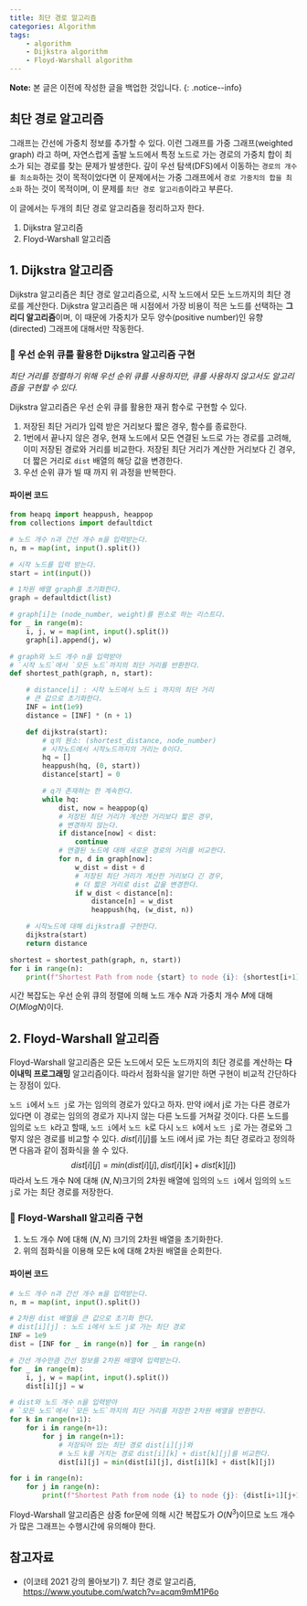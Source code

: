 ```yaml
---
title: 최단 경로 알고리즘
categories: Algorithm
tags:
    - algorithm
    - Dijkstra algorithm
    - Floyd-Warshall algorithm
---
```


**Note:** 본 글은 이전에 작성한 글을 백업한 것입니다.
{: .notice--info}

## 최단 경로 알고리즘

그래프는 간선에 가중치 정보를 추가할 수 있다. 이런 그래프를 가중 그래프(weighted graph) 라고 하며, 자연스럽게 출발 노드에서 특정 노드로 가는 경로의 가중치 합이 최소가 되는 경로를 찾는 문제가 발생한다. 깊이 우선 탐색(DFS)에서 이동하는 `경로의 개수를 최소화`하는 것이 목적이었다면 이 문제에서는 가중 그래프에서 `경로 가중치의 합을 최소화` 하는 것이 목적이며, 이 문제를 `최단 경로 알고리즘`이라고 부른다.

이 글에서는 두개의 최단 경로 알고리즘을 정리하고자 한다.

1. Dijkstra 알고리즘
2. Floyd-Warshall 알고리즘

## 1. Dijkstra 알고리즘
Dijkstra 알고리즘은 최단 경로 알고리즘으로, 시작 노드에서 모든 노드까지의 최단 경로를 계산한다. Dijkstra 알고리즘은 매 시점에서 가장 비용이 적은 노드를 선택하는 **그리디 알고리즘**이며, 이 때문에 가중치가 모두 양수(positive number)인 유향(directed) 그래프에 대해서만 작동한다.

### 📂 우선 순위 큐를 활용한 Dijkstra 알고리즘 구현
_최단 거리를 정렬하기 위해 우선 순위 큐를 사용하지만, 큐를 사용하지 않고서도 알고리즘을 구현할 수 있다._

Dijkstra 알고리즘은 우선 순위 큐를 활용한 재귀 함수로 구현할 수 있다. 
1. 저장된 최단 거리가 입력 받은 거리보다 짧은 경우, 함수를 종료한다.
2. 1번에서 끝나지 않은 경우, 현재 노드에서 모든 연결된 노드로 가는 경로를 고려해, 이미 저장된 경로와 거리를 비교한다. 저장된 최단 거리가 계산한 거리보다 긴 경우, 더 짧은 거리로 `dist` 배열의 해당 값을 변경한다.
3. 우선 순위 큐가 빌 때 까지 위 과정을 반복한다.

#### 파이썬 코드
```python
from heapq import heappush, heappop
from collections import defaultdict

# 노드 개수 n과 간선 개수 m을 입력받는다.
n, m = map(int, input().split())

# 시작 노드를 입력 받는다.
start = int(input())

# 1차원 배열 graph를 초기화한다.
graph = defaultdict(list)

# graph[i]는 (node_number, weight)를 원소로 하는 리스트다.
for _ in range(m):
    i, j, w = map(int, input().split())
    graph[i].append(j, w)

# graph와 노드 개수 n을 입력받아
# `시작 노드`에서 `모든 노드`까지의 최단 거리를 반환한다. 
def shortest_path(graph, n, start):

    # distance[i] : 시작 노드에서 노드 i 까지의 최단 거리
    # 큰 값으로 초기화한다.
    INF = int(1e9)
    distance = [INF] * (n + 1)

    def dijkstra(start):
        # q의 원소: (shortest_distance, node_number)
        # 시작노드에서 시작노드까지의 거리는 0이다.
        hq = []
        heappush(hq, (0, start))
        distance[start] = 0

        # q가 존재하는 한 계속한다.
        while hq:
            dist, now = heappop(q)
            # 저장된 최단 거리가 계산한 거리보다 짧은 경우, 
            # 변경하지 않는다.
            if distance[now] < dist:
                continue
            # 연결된 노드에 대해 새로운 경로의 거리를 비교한다.
            for n, d in graph[now]:
                w_dist = dist + d
                # 저장된 최단 거리가 계산한 거리보다 긴 경우, 
                # 더 짧은 거리로 dist 값을 변경한다.
                if w_dist < distance[n]:
                    distance[n] = w_dist
                    heappush(hq, (w_dist, n))

    # 시작노드에 대해 dijkstra를 구현한다.
    dijkstra(start)
    return distance

shortest = shortest_path(graph, n, start))
for i in range(n):
    print(f"Shortest Path from node {start} to node {i}: {shortest[i+1]}")
```
시간 복잡도는 우선 순위 큐의 정렬에 의해 노드 개수 $N$과 가중치 개수 $M$에 대해 $O(MlogN)$이다.

## 2. Floyd-Warshall 알고리즘

Floyd-Warshall 알고리즘은 모든 노드에서 모든 노드까지의 최단 경로를 계산하는 **다이내믹 프로그래밍** 알고리즘이다. 따라서 점화식을 알기만 하면 구현이 비교적 간단하다는 장점이 있다.

`노드 i`에서 `노드 j`로 가는 임의의 경로가 있다고 하자. 만약 i에서 j로 가는 다른 경로가 있다면 이 경로는 임의의 경로가 지나지 않는 다른 노드를 거쳐갈 것이다. 다른 노드를 임의로 `노드 k`라고 할때, `노드 i`에서 `노드 k`로 다시 `노드 k`에서 `노드 j`로 가는 경로와 그렇지 않은 경로를 비교할 수 있다. $dist[i][j]$를 노드 i에서 j로 가는 최단 경로라고 정의하면 다음과 같이 점화식을 쓸 수 있다.
$$
dist[i][j] = min(dist[i][j], dist[i][k] + dist[k][j])
$$
따라서 노드 개수 N에 대해 $(N, N)$크기의 2차원 배열에 임의의 `노드 i`에서 임의의 `노드 j`로 가는 최단 경로를 저장한다. 

### 📂 Floyd-Warshall 알고리즘 구현
1. 노드 개수 $N$에 대해 $(N, N)$ 크기의 2차원 배열을 초기화한다.
2. 위의 점화식을 이용해 모든 k에 대해 2차원 배열을 순회한다.

#### 파이썬 코드
```python
# 노드 개수 n과 간선 개수 m을 입력받는다.
n, m = map(int, input().split())

# 2차원 dist 배열을 큰 값으로 초기화 한다.
# dist[i][j] : 노드 i에서 노드 j로 가는 최단 경로
INF = 1e9
dist = [INF for _ in range(n)] for _ in range(n)

# 간선 개수만큼 간선 정보를 2차원 배열에 입력받는다.
for _ in range(m):
    i, j, w = map(int, input().split())
    dist[i][j] = w

# dist와 노드 개수 n을 입력받아
# `모든 노드`에서 `모든 노드`까지의 최단 거리를 저장한 2차원 배열을 반환한다. 
for k in range(n+1):
    for i in range(n+1):
        for j in range(n+1):
            # 저장되어 있는 최단 경로 dist[i][j]와
            # 노드 k를 거치는 경로 dist[i][k] + dist[k][j]를 비교한다.
            dist[i][j] = min(dist[i][j], dist[i][k] + dist[k][j])

for i in range(n):
    for j in range(n):
        print(f"Shortest Path from node {i} to node {j}: {dist[i+1][j+1]}")
```

Floyd-Warshall 알고리즘은 삼중 for문에 의해 시간 복잡도가 $O(N^3)$이므로 노드 개수가 많은 그래프는 수행시간에 유의해야 한다. 


## 참고자료
- (이코테 2021 강의 몰아보기) 7. 최단 경로 알고리즘, https://www.youtube.com/watch?v=acqm9mM1P6o